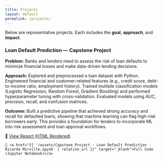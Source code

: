 ```yaml
---
title: Projects
layout: default
permalink: /projects/
---
```

<link rel="stylesheet" href="{{ '/public/css/poole.css' | relative_url }}">
<link rel="stylesheet" href="{{ '/public/css/hyde.css'  | relative_url }}">
<link rel="stylesheet" href="{{ '/public/css/syntax.css' | relative_url }}">
<link rel="stylesheet" href="{{ '/assets/css/custom.css' | relative_url }}">




Below are representative projects. Each includes the **goal**, **approach**, and **impact**.
<div class="card">
  <h3>Loan Default Prediction — Capstone Project</h3>
  <p><strong>Problem:</strong> Banks and lenders need to assess the risk of loan defaults to minimize financial losses and make data-driven lending decisions.</p>
  <p><strong>Approach:</strong> Explored and preprocessed a loan dataset with Python. Engineered financial and customer-related features (e.g., credit score, debt-to-income ratio, employment history). Trained multiple classification models (Logistic Regression, Random Forest, Gradient Boosting) and performed hyperparameter tuning with cross-validation. Evaluated models using AUC, precision, recall, and confusion matrices.</p>
  <p><strong>Outcome:</strong> Built a predictive pipeline that achieved strong accuracy and recall for defaulted loans, showing that machine learning can flag high-risk borrowers early. This provides a foundation for lenders to incorporate ML into risk assessment and loan approval workflows.</p>
  <p>
   🔗 <a href="https://nbviewer.org/github/ricardobmirville/Portfolio/blob/main/assets/Loan_Default_Prediction.ipynb" target="_blank">View Report (HTML Rendered)</a>

    🔗 <a href="{{ '/assets/Capstone Project - Loan Default Prediction - Ricardo Mirville.ipynb' | relative_url }}" target="_blank">Full Code (Jupyter Notebook)</a>
  </p>
</div>
